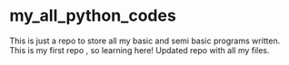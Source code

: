 # my_all_python_codes
This is just a repo to store all my basic and semi basic programs written.
This is my first repo , so learning here!
Updated repo with all my files.
